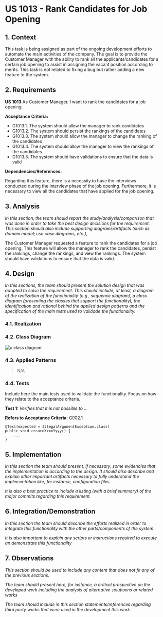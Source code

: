 # US 1013 - Rank Candidates for Job Opening

## 1. Context

This task is being assigned as part of the ongoing development efforts to automate the main activities of the company. 
The goal is to provide the Customer Manager with the ability to rank all the applicants/candidates for a certain job 
opening to assist in assigning the vacant position according to merits. 
This task is not related to fixing a bug but rather adding a new feature to the system.

## 2. Requirements

**US 1013** As Customer Manager, I want to rank the candidates for a job opening.

**Acceptance Criteria:**

- G1013.1. The system should allow the manager to rank candidates
- G1013.2. The system should persist the rankings of the candidates
- G1013.3. The system should allow the manager to change the ranking of the candidates
- G1013.4. The system should allow the manager to view the rankings of the candidates
- G1013.5. The system should have validations to ensure that the data is valid

**Dependencies/References:**

Regarding this feature, there is a necessity to have the interviews conducted during the interview phase of the job opening.
Furthermore, it is necessary to view all the candidates that have applied for the job opening.

## 3. Analysis

*In this section, the team should report the study/analysis/comparison that was done in order to take the best design decisions for the requirement. This section should also include supporting diagrams/artifacts (such as domain model; use case diagrams, etc.),*

The Customer Manager requested a feature to rank the candidates for a job opening. 
This feature will allow the manager to rank the candidates, persist the rankings, change the rankings, and view the rankings. 
The system should have validations to ensure that the data is valid.

## 4. Design

*In this sections, the team should present the solution design that was adopted to solve the requirement. This should include, at least, a diagram of the realization of the functionality (e.g., sequence diagram), a class diagram (presenting the classes that support the functionality), the identification and rational behind the applied design patterns and the specification of the main tests used to validade the functionality.*

### 4.1. Realization

### 4.2. Class Diagram

![a class diagram](1013-class-diagram-0.svg "A Class Diagram")

### 4.3. Applied Patterns

> N/A

### 4.4. Tests

[//]: # (TODO Make this)

Include here the main tests used to validate the functionality. Focus on how they relate to the acceptance criteria.

**Test 1:** *Verifies that it is not possible to ...*

**Refers to Acceptance Criteria:** G002.1


```
@Test(expected = IllegalArgumentException.class)
public void ensureXxxxYyyy() {
	...
}
````

## 5. Implementation

*In this section the team should present, if necessary, some evidencies that the implementation is according to the design. It should also describe and explain other important artifacts necessary to fully understand the implementation like, for instance, configuration files.*

*It is also a best practice to include a listing (with a brief summary) of the major commits regarding this requirement.*

## 6. Integration/Demonstration

*In this section the team should describe the efforts realized in order to integrate this functionality with the other parts/components of the system*

*It is also important to explain any scripts or instructions required to execute an demonstrate this functionality*

## 7. Observations

*This section should be used to include any content that does not fit any of the previous sections.*

*The team should present here, for instance, a critical prespective on the developed work including the analysis of alternative solutioons or related works*

*The team should include in this section statements/references regarding third party works that were used in the development this work.*